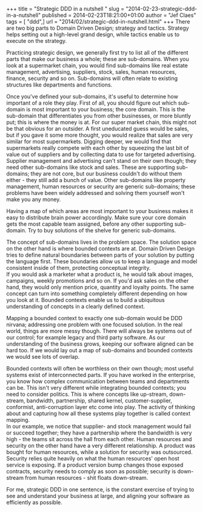 +++
title = "Strategic DDD in a nutshell "
slug = "2014-02-23-strategic-ddd-in-a-nutshell"
published = 2014-02-23T18:21:00+01:00
author = "Jef Claes"
tags = [ "ddd",]
url = "2014/02/strategic-ddd-in-nutshell.html"
+++
There are two big parts to Domain Driven Design; strategy and tactics.
Strategy helps setting out a high-level grand design, while tactics
enable us to execute on the strategy.  
  
Practicing strategic design, we generally first try to list all of the
different parts that make our business a whole; these are sub-domains.
When you look at a supermarket chain, you would find sub-domains like
real estate management, advertising, suppliers, stock, sales, human
resources, finance, security and so on. Sub-domains will often relate to
existing structures like departments and functions.  
  
Once you've defined your sub-domains, it's useful to determine how
important of a role they play. First of all, you should figure out which
sub-domain is most important to your business; the core domain. This is
the sub-domain that differentiates you from other businesses, or more
bluntly put; this is where the money is at. For our super market chain,
this might not be that obvious for an outsider. A first uneducated guess
would be sales, but if you gave it some more thought, you would realize
that sales are very similar for most supermarkets. Digging deeper, we
would find that supermarkets really compete with each other by squeezing
the last bit of value out of suppliers and by collecting data to use for
targeted advertising. Supplier management and advertising can't stand on
their own though; they need other sub-domains like stock and sales.
These are supporting sub-domains; they are not core, but our business
couldn't do without them either - they still add a bunch of value. Other
sub-domains like property management, human resources or security are
generic sub-domains; these problems have been widely addressed and
solving them yourself won't make you any money.  
  
Having a map of which areas are most important to your business makes it
easy to distribute brain power accordingly. Make sure your core domain
gets the most capable team assigned, before any other supporting
sub-domain. Try to buy solutions of the shelve for generic
sub-domains.  
  
The concept of sub-domains lives in the problem space. The solution
space on the other hand is where bounded contexts are at. Domain Driven
Design tries to define natural boundaries between parts of your solution
by putting the language first. These boundaries allow us to keep a
language and model consistent inside of them, protecting conceptual
integrity.  
If you would ask a marketer what a product is, he would talk about
images, campaigns, weekly promotions and so on. If you'd ask sales on
the other hand, they would only mention price, quantity and loyalty
points. The same concept can turn into something completely different
depending on how you look at it. Bounded contexts enable us to build a
ubiquitous understanding of concepts in a clearly defined context.  
  
Mapping a bounded context to exactly one sub-domain would be DDD
nirvana; addressing one problem with one focused solution. In the real
world, things are more messy though. There will always be systems out of
our control; for example legacy and third party software. As our
understanding of the business grows, keeping our software aligned can be
hard too. If we would lay out a map of sub-domains and bounded contexts
we would see lots of overlap.  
  
Bounded contexts will often be worthless on their own though; most
useful systems exist of interconnected parts. If you have worked in the
enterprise, you know how complex communication between teams and
departments can be. This isn't very different while integrating bounded
contexts; you need to consider politics. This is where concepts like
up-stream, down-stream, bandwidth, partnership, shared kernel,
customer-supplier, conformist, anti-corruption layer etc come into play.
The activity of thinking about and capturing how all these systems play
together is called context mapping.  
In our example, we notice that supplier- and stock management would fail
or succeed together; they have a partnership where the bandwidth is very
high - the teams sit across the hall from each other. Human resources
and security on the other hand have a very different relationship. A
product was bought for human resources, while a solution for security
was outsourced. Security relies quite heavily on what the human
resources' open host service is exposing. If a product version bump
changes those exposed contracts, security needs to comply as soon as
possible; security is down-stream from human resources - shit floats
down-stream.  
  
For me, strategic DDD in one sentence, is the constant exercise of
trying to see and understand your business at large, and aligning your
software as efficiently as possible.
